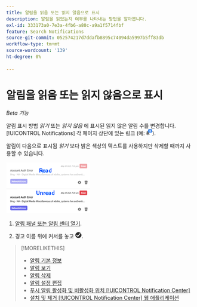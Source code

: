 ```yaml
---
title: 알림을 읽음 또는 읽지 않음으로 표시
description: 알림을 읽었는지 여부를 나타내는 방법을 알아봅니다.
exl-id: 333173a0-7e3a-4fb6-a80c-a9a1f5714fbf
feature: Search Notifications
source-git-commit: 052574217d7ddafb8895c74094da5997b5ff83db
workflow-type: tm+mt
source-wordcount: '139'
ht-degree: 0%

---
```


# 알림을 읽음 또는 읽지 않음으로 표시

*Beta 기능*

알림 표시 방법 *읽기* 또는 *읽지 않음* 에 표시된 읽지 않은 알림 수를 변경합니다. [!UICONTROL Notifications] 각 페이지 상단에 있는 링크 (예: ![읽지 않은 알림 카운터가 있는 알림 아이콘](/help/search-social-commerce/assets/notifications-unread.png "읽지 않은 알림 카운터가 있는 알림 아이콘")).

알림이 다음으로 표시됨 *읽기* 보다 밝은 색상의 텍스트를 사용하지만 삭제할 때까지 사용할 수 있습니다.

![읽은 알림 및 읽지 않은 알림](/help/search-social-commerce/assets/notifications-read-vs-unread.png "읽은 알림 및 읽지 않은 알림")

1. [알림 패널 또는 알림 센터 열기](notification-view.md).

1. 경고 이름 위에 커서를 놓고 ![읽음 또는 읽지 않음으로 표시](/help/search-social-commerce/assets/notifications-read-unread.png "읽음 또는 읽지 않음으로 표시").

>[!MORELIKETHIS]
>
>* [알림 기본 정보](/help/search-social-commerce/notifications/notification-about.md)
>* [알림 보기](notification-view.md)
>* [알림 삭제](notification-delete.md)
>* [알림 설정 편집](notification-edit.md)
>* [푸시 알림 활성화 및 비활성화 위치 [!UICONTROL Notification Center]](notifications-push-enable-disable.md)
>* [설치 및 제거 [!UICONTROL Notification Center] 웹 애플리케이션](notification-app-install-uninstall.md)
